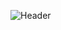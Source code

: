 
![Header](https://capsule-render.vercel.app/api?type=Venom&color=timeGradient&height=200&animation=fadeIn&section=header&text=AxolotlDevLand&fontSize=70&fontColor=d6ace6)

